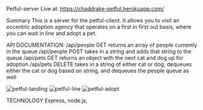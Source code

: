 Petful-server
Live at: https://chaddrake-petful.herokuapp.com/

Summary
This is a server for the petful-client. It allows you to visit an eccentric adoption agency that operates on a first in first out basis, where you can wait in line and adopt a pet.

API DOCUMENTATION:
/api/people GET returns an array of people currently in the queue
/api/people POST takes in a string and adds that string to the queue
/api/pets GET returns an object with the next cat and dog up for adoption
/api/pets DELETE takes in a string of either cat or dog, dequeues either the cat or dog based on string, and dequeues the people queue as well

![petful-landing](/images/petful-landing.PNG)
![petful-line](/images/petful-line.PNG)
![petful-adopt](/images/petful-adopt.PNG)

TECHNOLOGY
Express, node.js,
